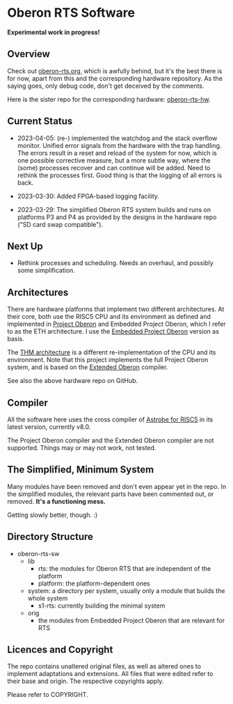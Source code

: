 # Oberon RTS Software

**Experimental work in progress!**

## Overview

Check out [oberon-rts.org](https://oberon-rts.org), which is awfully behind, but it's the best there is for now, apart from this and the corresponding hardware repository. As the saying goes, only debug code, don't get deceived by the comments.

Here is the sister repo for the corresponding hardware: [oberon-rts-hw](https://github.com/ygrayne/oberon-rts-hw).


## Current Status

* 2023-04-05: (re-) implemented the watchdog and the stack overflow monitor. Unified error signals from the hardware with the trap handling. The errors result in a reset and reload of the system for now, which is one possible corrective measure, but a more subtle way, where the (some) processes recover and can continue will be added. Need to rethink the processes first. Good thing is that the logging of all errors is back.

* 2023-03-30: Added FPGA-based logging facility.

* 2023-03-29: The simplified Oberon RTS system builds and runs on platforms P3 and P4 as provided by the designs in the hardware repo ("SD card swap compatible").


## Next Up

* Rethink processes and scheduling. Needs an overhaul, and possibly some simplification.


## Architectures

There are hardware platforms that implement two different architectures. At their core, both use the RISC5 CPU and its environment as defined and implemented in [Project Oberon](http://projectoberon.net) and Embedded Project Oberon, which I refer to as the ETH architecture. I use the [Embedded Project Oberon](https://astrobe.com/RISC5/ReadMe.htm) version as basis.

The [THM architecture](https://github.com/hgeisse/THM-Oberon) is a different re-implementation of the CPU and its environment. Note that this project implements the full Project Oberon system, and is based on the [Extended Oberon](https://github.com/andreaspirklbauer) compiler.

See also the above hardware repo on GitHub.


## Compiler

All the software here uses the cross compiler of [Astrobe for RISC5](https://www.astrobe.com/RISC5/default.htm) in its latest version, currently v8.0.

The Project Oberon compiler and the Extended Oberon compiler are not supported. Things may or may not work, not tested.


## The Simplified, Minimum System

Many modules have been removed and don't even appear yet in the repo. In the simplified modules, the relevant parts have been commented out, or removed. **It's a functioning mess.**

Getting slowly better, though. :)


## Directory Structure

* oberon-rts-sw
  * lib
    * rts: the modules for Oberon RTS that are independent of the platform
    * platform: the platform-dependent ones
  * system: a directory per system, usually only a module that builds the whole system
    * s1-rts: currently building the minimal system
  * orig
    * the modules from Embedded Project Oberon that are relevant for RTS


## Licences and Copyright

The repo contains unaltered original files, as well as altered ones to implement adaptations and extensions. All files that were edited refer to their base and origin. The respective copyrights apply.

Please refer to COPYRIGHT.